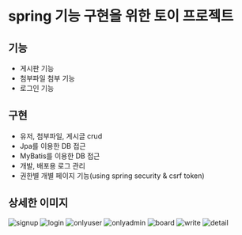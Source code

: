 # spring 기능 구현을 위한 토이 프로젝트
## 기능
- 게시판 기능
- 첨부파일 첨부 기능
- 로그인 기능
## 구현
- 유저, 첨부파일, 게시글 crud
-  Jpa를 이용한 DB 접근
-  MyBatis를 이용한 DB 접근
-  개발, 배포용 로그 관리
-  권한별 개별 페이지 기능(using spring security & csrf token)
## 상세한 이미지
![signup](https://user-images.githubusercontent.com/46080945/113245627-4c03f200-92f2-11eb-83bf-8a23afbf2f1a.PNG)
![login](https://user-images.githubusercontent.com/46080945/113245646-558d5a00-92f2-11eb-8548-d9446e2b3db2.PNG)
![onlyuser](https://user-images.githubusercontent.com/46080945/113245652-57571d80-92f2-11eb-9166-30fb8d00e96e.PNG)
![onlyadmin](https://user-images.githubusercontent.com/46080945/113245725-7a81cd00-92f2-11eb-9575-1e0d6ed2e573.PNG)
![board](https://user-images.githubusercontent.com/46080945/113245727-7c4b9080-92f2-11eb-86c2-c35e101b0171.PNG)
![write](https://user-images.githubusercontent.com/46080945/113245734-81104480-92f2-11eb-93e9-f8f147ad453a.PNG)
![detail](https://user-images.githubusercontent.com/46080945/113245739-82417180-92f2-11eb-9fec-6bdc446896dd.PNG)
